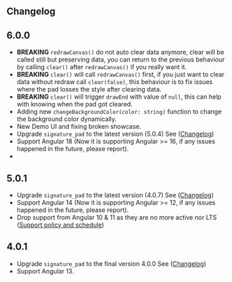 ## Changelog

## 6.0.0

- **BREAKING** `redrawCanvas()` do not auto clear data anymore, clear will be called still but preserving data, you can return to the previous behaviour by calling `clear()` after `redrawCanvas()` if you really want it.
- **BREAKING** `clear()` will call `redrawCanvas()` first, if you just want to clear data without redraw call `clear(false)`, this behaviour is to fix issues where the pad losses the style after clearing data.
- **BREAKING** `clear()` will trigger `drawEnd` with value of `null`, this can help with knowing when the pad got cleared.
- Adding new `changeBackgroundColor(color: string)` function to change the background color dynamically.
- New Demo UI and fixing broken showcase.
- Upgrade `signature_pad` to the latest version (5.0.4) See ([Changelog](https://github.com/szimek/signature_pad/blob/master/CHANGELOG.md#504-2024-10-17))
- Support Angular 18 (Now it is supporting Angular >= 16, if any issues happened in the future, please report).
-

## 5.0.1

- Upgrade `signature_pad` to the latest version (4.0.7) See ([Changelog](https://github.com/szimek/signature_pad/blob/master/CHANGELOG.md#407-2022-07-21))
- Support Angular 14 (Now it is supporting Angular >= 12, if any issues happened in the future, please report).
- Drop support from Angular 10 & 11 as they are no more active nor LTS ([Support policy and schedule](https://angular.io/guide/releases#support-policy-and-schedule))

## 4.0.1

- Upgrade `signature_pad` to the final version 4.0.0 See ([Changelog](https://github.com/szimek/signature_pad/blob/master/CHANGELOG.md#400))
- Support Angular 13.
